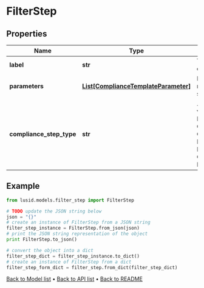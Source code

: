 # FilterStep


## Properties
Name | Type | Description | Notes
------------ | ------------- | ------------- | -------------
**label** | **str** | The label of the compliance step | 
**parameters** | [**List[ComplianceTemplateParameter]**](ComplianceTemplateParameter.md) | Parameters required for the step | 
**compliance_step_type** | **str** | . The available values are: FilterStep, GroupByStep, GroupFilterStep, BranchStep, RecombineStep, CheckStep, PercentCheckStep | 

## Example

```python
from lusid.models.filter_step import FilterStep

# TODO update the JSON string below
json = "{}"
# create an instance of FilterStep from a JSON string
filter_step_instance = FilterStep.from_json(json)
# print the JSON string representation of the object
print FilterStep.to_json()

# convert the object into a dict
filter_step_dict = filter_step_instance.to_dict()
# create an instance of FilterStep from a dict
filter_step_form_dict = filter_step.from_dict(filter_step_dict)
```
[Back to Model list](../README.md#documentation-for-models) &#8226; [Back to API list](../README.md#documentation-for-api-endpoints) &#8226; [Back to README](../README.md)


